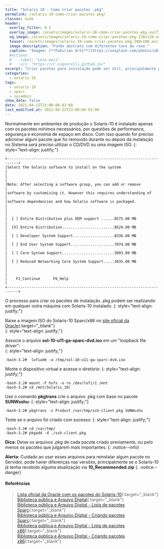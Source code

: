 ```yaml
---
title: "Solaris 10 - Como criar pacotes .pkg"
permalink: /solaris-10-como-criar-pacotes-pkg/
classes: wide
header:
  overlay_filter: 0.5
  overlay_image: /assets/images/solaris-10-como-criar-pacotes-pkg.avif
  og_image: /assets/images/solaris-10-como-criar-pacotes-pkg-120x120.avif
  teaser: /assets/images/solaris-10-como-criar-pacotes-pkg-200x100.avif
  image_description: "Fundo abstrato com diferentes tons de roxo."
  caption: "Imagem: [**Fakurian Arts**](https://unsplash.com/photos/u8Jn2rzYIps)"
  #actions:
  #  - label: "Leia mais"
  #    url: "https://cr-signorelli.github.io/"
excerpt: "Criar pacotes para instalação pode ser útil, principalmente porque não existe sistema de repositório oficial."
categories:
  - solaris-10
tags:
  - solaris-10
  - sparc
  - sysadmin
show_date: false
date: 2021-04-22T23:00:00-03:00
last_modified_at: 2021-04-22T23:00:00-03:00
---
```


Normalmente em ambientes de produção o Solaris-10 é instalado apenas com os pacotes mínimos necessários, por questões de performance, segurança e economia de espaço em disco. Com isso quando for preciso adicionar algum pacote que foi removido durante ou depois da instalação no Sistema será preciso utilizar o CD/DVD ou uma imagem ISO.
{: style="text-align: justify;"}

```console
+---------------------------------------------------------------------------+
|Select the Solaris software to install on the system                       |
|                                                                           |
|Note: After selecting a software group, you can add or remove              |
|software by customizing it. However this requires understanding of         |
|software dependencies and how Solaris software is packaged.                |
|                                                                           |
|  [ ] Entire Distribution plus OEM support ......8575.00 MB                |
|  [X] Entire Distribution........................8529.00 MB                |
|  [ ] Developer System Support...................8336.00 MB                |
|  [ ] End User System Support....................7074.00 MB                |
|  [ ] Core System Support........................3093.00 MB                |
|  [ ] Reduced Networking Core System Support.....3035.00 MB                |
|                                                                           |
|    F2_Continue      F6_Help                                               |
+---------------------------------------------------------------------------+
```

O processo para criar os pacotes de instalação .pkg podem ser realizando em qualquer outra máquina com Solaris-10 instalado.
{: style="text-align: justify;"}

Baixe a imagem ISO do Solaris-10 Sparc/x86 no [site oficial da Oracle](https://www.oracle.com/solaris/solaris10/downloads/solaris10-get-jsp-downloads.html){:target="_blank"}  
{: style="text-align: justify;"}

Associe o arquivo **sol-10-u11-ga-sparc-dvd.iso** em um "loopback file driver":  
{: style="text-align: justify;"}

```console
-bash-3.2#  lofiadm -a /tmp/sol-10-u11-ga-sparc-dvd.iso 
```

Monte o dispositivo virtual e acesse o diretório:
{: style="text-align: justify;"}

```console
-bash-3.2# mount -F hsfs -o ro /dev/lofi/1 /mnt
-bash-3.2# cd /mnt/Solaris_10/
```

Use o comando **pkgtrans** crie o arquivo .pkg com base no pacote **SUNWsshu**:
{: style="text-align: justify;"}

```console
-bash-3.2# pkgtrans -s Product /var/tmp/ssh-client.pkg SUNWsshu
```

Teste se o arquivo foi criado com sucesso:
{: style="text-align: justify;"}

```console
-bash-3.2# cd /var/tmp/
-bash-3.2# pkgadd -d ./ssh-client.pkg
```

**Dica:** Deixe os arquivos .pkg de cada pacote criado previamente, ou pelo menos os pacotes que julgarem mais importantes.
{: .notice--info}

**Alerta:** Cuidado ao usar esses arquivos para reinstalar algum pacote no Servidor, pode haver diferenças nas versões, principalmente se o Solaris-10 já tenha recebido alguma atualização via **10_Recommended.zip**
{: .notice--danger}

#### Referências

> [Lista oficial da Oracle com os pacotes do Solaris-10](https://docs.oracle.com/cd/E19253-01/html/817-0545/index.html){:target="_blank"}  
> [Biblioteca pública e Arquivo Digital](https://www.ibiblio.org/){:target="_blank"}  
> [Biblioteca pública e Arquivo Digital - Lista de pacotes Sparc](http://www.ibiblio.org/pub/packages/solaris/sparc/){:target="_blank"}  
> [Biblioteca pública e Arquivo Digital - Criando pacotes Sparc](https://www.ibiblio.org/pub/packages/solaris/sparc/html/creating.solaris.packages.html){:target="_blank"}  
> [Biblioteca pública e Arquivo Digital - Lista de pacotes x86](http://www.ibiblio.org/pub/packages/solaris/i86pc/){:target="_blank"}  
> [Biblioteca pública e Arquivo Digital - Criando pacotes x86](https://www.ibiblio.org/pub/packages/solaris/i86pc/html/creating.solaris.packages.html){:target="_blank"}  
